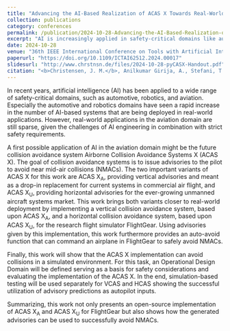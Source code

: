 ```yaml
---
title: "Advancing the AI-Based Realization of ACAS X Towards Real-World Application"
collection: publications
category: conferences
permalink: /publication/2024-10-28-Advancing-the-AI-Based-Realization-of-ACASX
excerpt: "AI is increasingly applied in safety-critical domains like automotive and robotics, but its deployment in aviation remains limited due to stringent safety requirements. This work explores AI's potential in aviation through the Airborne Collision Avoidance Systems X (ACAS X), including ACAS X<sub>A</sub> for vertical advisories and ACAS X<sub>U</sub> for horizontal advisories. Implementations of both variants for FlightGear demonstrate their effectiveness in avoiding near mid-air collisions (NMACs). An Operational Design Domain is defined for safety considerations, and simulation tests validate the successful use of advisory predictions for collision avoidance."
date: 2024-10-28
venue: "36th IEEE International Conference on Tools with Artificial Intelligence (ICTAI)"
paperurl: "https://doi.org/10.1109/ICTAI62512.2024.00017"
slidesurl: "http://www.chrstnsn.de/files/2024-10-28-pyCASX-Handout.pdf"
citation: "<b>Christensen, J. M.</b>, Anilkumar Girija, A., Stefani, T., Durak, U., Hoemann, E., K&ouml;ster, F., Kr&uuml;ger, T. and Hallerbach, S. &quot;Advancing the AI-Based Realization of ACAS X Towards Real-World Application&quot;, in <i>36th IEEE International Conference on Tools with Artificial Intelligence (ICTAI)</i>, Oct. 2024."
---
```

In recent years, artificial intelligence (AI) has been applied to a wide range of safety-critical domains, such as automotive, robotics, and aviation.
Especially the automotive and robotics domains have seen a rapid increase in the number of AI-based systems that are being deployed in real-world applications.
However, real-world applications in the aviation domain are still sparse, given the challenges of AI engineering in combination with strict safety requirements.

A first possible application of AI in the aviation domain might be the future collision avoidance system Airborne Collision Avoidance Systems X (ACAS X).
The goal of collision avoidance systems is to issue advisories to the pilot to avoid near mid-air collisions (NMACs).
The two important variants of ACAS X for this work are ACAS X<sub>A</sub>, providing vertical advisories and meant as a drop-in replacement for current systems in commercial air flight, and ACAS X<sub>U</sub>, providing horizontal advisories for the ever-growing unmanned aircraft systems market.
This work brings both variants closer to real-world deployment by implementing a vertical collision avoidance system, based upon ACAS X<sub>A</sub>, and a horizontal collision avoidance system, based upon ACAS X<sub>U</sub>, for the research flight simulator FlightGear.
Using advisories given by this implementation, this work furthermore provides an auto-avoid function that can command an airplane in FlightGear to safely avoid NMACs.

Finally, this work will show that the ACAS X implementation can avoid collisions in a simulated environment.
For this task, an Operational Design Domain will be defined serving as a basis for safety considerations and evaluating the implementation of the ACAS X.
In the end, simulation-based testing will be used separately for VCAS and HCAS showing the successful utilization of advisory predictions as autopilot inputs.

Summarizing, this work not only presents an open-source implementation of ACAS X<sub>A</sub> and ACAS X<sub>U</sub> for FlightGear but also shows how the generated advisories can be used to successfully avoid NMACs.
